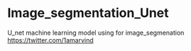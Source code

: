 # Image_segmentation_Unet
U_net machine learning model using for image_segmenation
https://twitter.com/1amarvind
